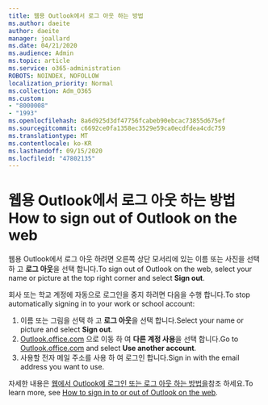 ```yaml
---
title: 웹용 Outlook에서 로그 아웃 하는 방법
ms.author: daeite
author: daeite
manager: joallard
ms.date: 04/21/2020
ms.audience: Admin
ms.topic: article
ms.service: o365-administration
ROBOTS: NOINDEX, NOFOLLOW
localization_priority: Normal
ms.collection: Adm_O365
ms.custom:
- "8000008"
- "1993"
ms.openlocfilehash: 8a6d925d3df47756fcabeb90ebcac73855d675ef
ms.sourcegitcommit: c6692ce0fa1358ec3529e59ca0ecdfdea4cdc759
ms.translationtype: MT
ms.contentlocale: ko-KR
ms.lasthandoff: 09/15/2020
ms.locfileid: "47802135"
---
```

# <a name="how-to-sign-out-of-outlook-on-the-web"></a><span data-ttu-id="1aebb-102">웹용 Outlook에서 로그 아웃 하는 방법</span><span class="sxs-lookup"><span data-stu-id="1aebb-102">How to sign out of Outlook on the web</span></span>

<span data-ttu-id="1aebb-103">웹용 Outlook에서 로그 아웃 하려면 오른쪽 상단 모서리에 있는 이름 또는 사진을 선택 하 고 **로그 아웃**을 선택 합니다.</span><span class="sxs-lookup"><span data-stu-id="1aebb-103">To sign out of Outlook on the web, select your name or picture at the top right corner and select **Sign out**.</span></span>

<span data-ttu-id="1aebb-104">회사 또는 학교 계정에 자동으로 로그인을 중지 하려면 다음을 수행 합니다.</span><span class="sxs-lookup"><span data-stu-id="1aebb-104">To stop automatically signing in to your work or school account:</span></span>

1. <span data-ttu-id="1aebb-105">이름 또는 그림을 선택 하 고 **로그 아웃**을 선택 합니다.</span><span class="sxs-lookup"><span data-stu-id="1aebb-105">Select your name or picture and select **Sign out**.</span></span>
1. <span data-ttu-id="1aebb-106">[Outlook.office.com](https://outlook.office.com/) 으로 이동 하 여 **다른 계정 사용**을 선택 합니다.</span><span class="sxs-lookup"><span data-stu-id="1aebb-106">Go to [Outlook.office.com](https://outlook.office.com/) and select **Use another account**.</span></span>
1. <span data-ttu-id="1aebb-107">사용할 전자 메일 주소를 사용 하 여 로그인 합니다.</span><span class="sxs-lookup"><span data-stu-id="1aebb-107">Sign in with the email address you want to use.</span></span>

<span data-ttu-id="1aebb-108">자세한 내용은 [웹에서 Outlook에 로그인 또는 로그 아웃 하는 방법을](https://support.office.com/article/763fab4d-0138-4814-b450-37fc286bcb79)참조 하세요.</span><span class="sxs-lookup"><span data-stu-id="1aebb-108">To learn more, see [How to sign in to or out of Outlook on the web](https://support.office.com/article/763fab4d-0138-4814-b450-37fc286bcb79).</span></span>